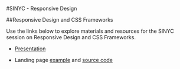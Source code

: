 #SINYC - Responsive Design
 

##Responsive Design and CSS Frameworks

Use the links below to explore materials and resources for the SINYC session on Responsive Design and CSS Frameworks.

- <a href="https://docs.google.com/presentation/d/11QOtCzWLvb-uxtvw44BxiqIZI9r3Nt86gEJrL6YVYB8/edit?usp=sharing" target="_blank">Presentation</a>

- Landing page <a href="http://design-dev-courses.herokuapp.com/content/attachments/landing-page-template/index.html" target="_blank">example</a> and <a href="https://github.com/fma2/teaching/tree/master/content/attachments/landing-page-template" target="_blank">source code</a>